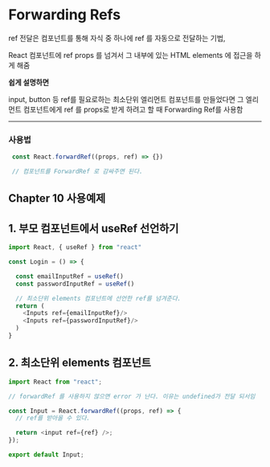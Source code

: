 # Forwarding Refs

ref 전달은 컴포넌트를 통해 자식 중 하나에 ref 를 자동으로 전달하는 기법,

React 컴포넌트에 ref props 를 넘겨서 그 내부에 있는 HTML elements 에 접근을 하게 해줌

**쉽게 설명하면**

input, button 등 ref를 필요로하는 최소단위 엘리먼트 컴포넌트를 만들었다면 그 엘리먼트 컴포넌트에게 ref 를 props로 받게 하려고 할 때 Forwarding Ref를 사용함

---

### 사용법

```javascript
 const React.forwardRef((props, ref) => {})

 // 컴포넌트를 ForwardRef 로 감싸주면 된다.
```

## Chapter 10 사용예제

## 1. 부모 컴포넌트에서 useRef 선언하기

```javascript
import React, { useRef } from "react"

const Login = () => {

  const emailInputRef = useRef()
  const passwordInputRef = useRef()

  // 최소단위 elements 컴포넌트에 선언한 ref를 넘겨준다.
  return (
    <Inputs ref={emailInputRef}/>
    <Inputs ref={passwordInputRef}/>
  )
}
```

## 2. 최소단위 elements 컴포넌트

```javascript
import React from "react";

// forwardRef 를 사용하지 않으면 error 가 난다. 이유는 undefined가 전달 되서임

const Input = React.forwardRef((props, ref) => {
  // ref를 받아올 수 있다.

  return <input ref={ref} />;
});

export default Input;
```

